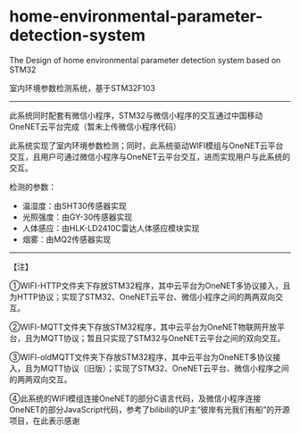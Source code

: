 # home-environmental-parameter-detection-system
 The Design of home environmental parameter detection system based on STM32

室内环境参数检测系统，基于STM32F103

---

此系统同时配套有微信小程序，STM32与微信小程序的交互通过中国移动OneNET云平台完成（暂未上传微信小程序代码）

此系统实现了室内环境参数检测；同时，此系统驱动WIFI模组与OneNET云平台交互，且用户可通过微信小程序与OneNET云平台交互，进而实现用户与此系统的交互。

检测的参数：

- 温湿度：由SHT30传感器实现
- 光照强度：由GY-30传感器实现
- 人体感应：由HLK-LD2410C雷达人体感应模块实现
- 烟雾：由MQ2传感器实现

---

【注】

①WIFI-HTTP文件夹下存放STM32程序，其中云平台为OneNET多协议接入，且为HTTP协议；实现了STM32、OneNET云平台、微信小程序之间的两两双向交互。

②WIFI-MQTT文件夹下存放STM32程序，其中云平台为OneNET物联网开放平台，且为MQTT协议；暂且只实现了STM32与OneNET云平台之间的双向交互。

③WIFI-oldMQTT文件夹下存放STM32程序，其中云平台为OneNET多协议接入，且为MQTT协议（旧版）；实现了STM32、OneNET云平台、微信小程序之间的两两双向交互。

④此系统的WIFI模组连接OneNET的部分C语言代码，及微信小程序连接OneNET的部分JavaScript代码，参考了bilibili的UP主“彼岸有光我们有船”的开源项目，在此表示感谢
